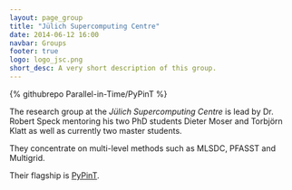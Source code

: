 ```yaml
---
layout: page_group
title: "Jülich Supercomputing Centre"
date: 2014-06-12 16:00
navbar: Groups
footer: true
logo: logo_jsc.png
short_desc: A very short description of this group.
---
```


{% githubrepo Parallel-in-Time/PyPinT %}

The research group at the _Jülich Supercomputing Centre_ is lead by Dr. Robert Speck mentoring
his two PhD students Dieter Moser and Torbjörn Klatt as well as currently two
master students.

They concentrate on multi-level methods such as MLSDC, PFASST and Multigrid.

Their flagship is [PyPinT](/codes/pypint.html).
